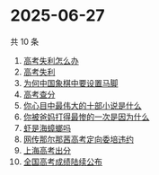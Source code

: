 # 2025-06-27

共 10 条

<!-- BEGIN -->
<!-- 最后更新时间 Fri Jun 27 2025 12:22:52 GMT+0800 (China Standard Time) -->

1. [高考失利怎么办](https://www.zhihu.com/search?q=高考失利怎么办)
1. [高考失利](https://www.zhihu.com/search?q=高考失利)
1. [为何中国象棋中要设置马脚](https://www.zhihu.com/search?q=为何中国象棋中要设置马脚)
1. [高考查分](https://www.zhihu.com/search?q=高考查分)
1. [你心目中最伟大的十部小说是什么](https://www.zhihu.com/search?q=你心目中最伟大的十部小说是什么)
1. [你被爸妈打得最惨的一次是因为什么](https://www.zhihu.com/search?q=你被爸妈打得最惨的一次是因为什么)
1. [虾是海蟑螂吗](https://www.zhihu.com/search?q=虾是海蟑螂吗)
1. [网传那尔那茜高考定向委培违约](https://www.zhihu.com/search?q=网传那尔那茜高考定向委培违约)
1. [上海高考出分](https://www.zhihu.com/search?q=上海高考出分)
1. [全国高考成绩陆续公布](https://www.zhihu.com/search?q=全国高考成绩陆续公布)

<!-- END -->
